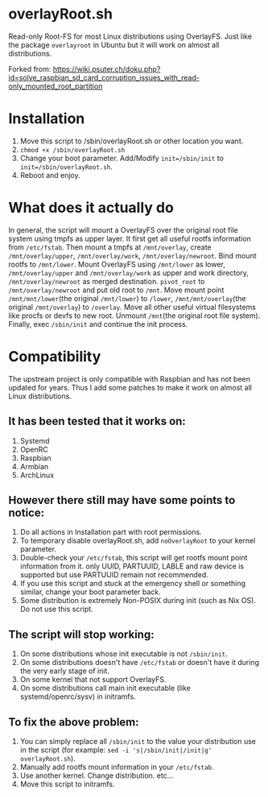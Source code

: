 # overlayRoot.sh
Read-only Root-FS for most Linux distributions using OverlayFS. Just like the package `overlayroot` in Ubuntu but it will work on almost all distributions.

Forked from: https://wiki.psuter.ch/doku.php?id=solve_raspbian_sd_card_corruption_issues_with_read-only_mounted_root_partition

# Installation
1. Move this script to /sbin/overlayRoot.sh or other location you want.
2. `chmod +x /sbin/overlayRoot.sh`
3. Change your boot parameter. Add/Modify `init=/sbin/init` to `init=/sbin/overlayRoot.sh`.
4. Reboot and enjoy.

# What does it actually do
In general, the script will mount a OverlayFS over the original root file system using tmpfs as upper layer. It first get all useful rootfs information from `/etc/fstab`. Then mount a tmpfs at `/mnt/overlay`, create `/mnt/overlay/upper`, `/mnt/overlay/work`, `/mnt/overlay/newroot`. Bind mount rootfs to `/mnt/lower`. Mount OverlayFS using `/mnt/lower` as lower, `/mnt/overlay/upper` and `/mnt/overlay/work` as upper and work directory, `/mnt/overlay/newroot` as merged destination. `pivot_root` to `/mnt/overlay/newroot` and put old root to `/mnt`. Move mount point `/mnt/mnt/lower`(the original `/mnt/lower`) to `/lower`, `/mnt/mnt/overlay`(the original `/mnt/overlay`) to `/overlay`. Move all other useful virtual filesystems like procfs or devfs to new root. Unmount `/mnt`(the original root file system). Finally, exec `/sbin/init` and continue the init process.

# Compatibility
The upstream project is only compatible with Raspbian and has not been updated for years. Thus I add some patches to make it work on almost all Linux distributions.
## It has been tested that it works on:
1. Systemd
2. OpenRC
3. Raspbian
4. Armbian
5. ArchLinux
## However there still may have some points to notice:
1. Do all actions in Installation part with root permissions.
2. To temporary disable overlayRoot.sh, add `noOverlayRoot` to your kernel parameter.
3. Double-check your `/etc/fstab`, this script will get rootfs mount point information from it. only UUID, PARTUUID, LABLE and raw device is supported but use PARTUUID remain not recommended.
4. If you use this script and stuck at the emergency shell or something similar, change your boot parameter back.
5. Some distribution is extremely Non-POSIX during init (such as Nix OS). Do not use this script.
## The script will stop working:
1. On some distributions whose init executable is not `/sbin/init`.
2. On some distributions doesn't have `/etc/fstab` or doesn't have it during the very early stage of init.
3. On some kernel that not support OverlayFS.
4. On some distributions call main init executable (like systemd/openrc/sysv) in initramfs.
## To fix the above problem:
1. You can simply replace all `/sbin/init` to the value your distribution use in the script (for example: `sed -i 's|/sbin/init|/init|g' overlayRoot.sh`).
2. Manually add rootfs mount information in your `/etc/fstab`.
3. Use another kernel. Change distribution. etc...
4. Move this script to initramfs.
